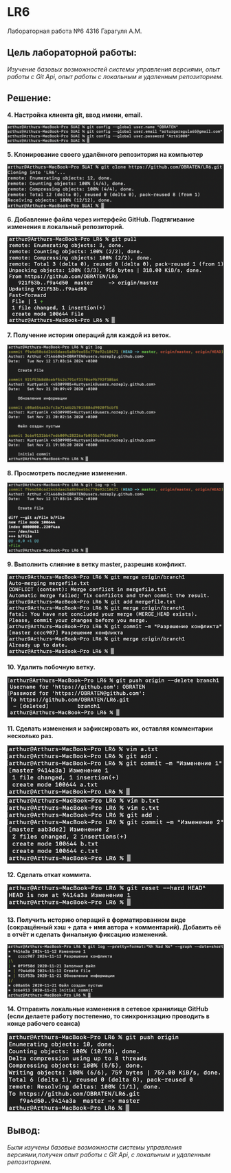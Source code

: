# LR6
Лабораторная работа №6
4316 Гарагуля А.М.

## **Цель лабораторной работы:**
*Изучение базовых возможностей системы управления версиями, опыт работы с Git Api, опыт работы с локальным и удаленным репозиторием.*

## **Решение:**

**4. Настройка клиента git, ввод имени, email.**

![image1](https://github.com/OBRATEN/LR6/blob/master/pics/Screenshot%202024-11-12%20at%2017.02.00.png?raw=true)

**5. Клонирование своего удалённого репозитория на компьютер**

![image2](https://github.com/OBRATEN/LR6/blob/master/pics/Screenshot%202024-11-12%20at%2017.02.35.png?raw=true)

**6. Добавление файла через интерфейс GitHub. Подтягивание изменения в локальный репозиторий.**

![image3](https://github.com/OBRATEN/LR6/blob/master/pics/Screenshot%202024-11-12%20at%2017.03.51.png?raw=true)

**7. Получение истории операций для каждой из веток.**

![image4](https://github.com/OBRATEN/LR6/blob/master/pics/Screenshot%202024-11-12%20at%2017.05.42.png?raw=true)

**8. Просмотреть последние изменения.**

![image5](https://github.com/OBRATEN/LR6/blob/master/pics/Screenshot%202024-11-12%20at%2017.06.00.png?raw=true)

**9. Выполнить слияние в ветку master, разрешив конфликт.**

![image6](https://github.com/OBRATEN/LR6/blob/master/pics/Screenshot%202024-11-12%20at%2017.07.19.png?raw=true)

**10. Удалить побочную ветку.**

![image7](https://github.com/OBRATEN/LR6/blob/master/pics/Screenshot%202024-11-12%20at%2017.17.24.png?raw=true)

**11. Сделать изменения и зафиксировать их, оставляя комментарии несколько раз.**

![image8](https://github.com/OBRATEN/LR6/blob/master/pics/Screenshot%202024-11-12%20at%2017.18.51.png?raw=true)
![image9](https://github.com/OBRATEN/LR6/blob/master/pics/Screenshot%202024-11-12%20at%2017.20.38.png?raw=true)

**12. Сделать откат коммита.**

![image11](https://github.com/OBRATEN/LR6/blob/master/pics/Screenshot%202024-11-12%20at%2017.21.08.png?raw=true)

**13. Получить историю операций в форматированном виде (сокращённый
хэш + дата + имя автора + комментарий). Добавить её в отчёт и сделать
финальную фиксацию изменений.**

![image13](https://github.com/OBRATEN/LR6/blob/master/pics/Screenshot%202024-11-12%20at%2017.22.34.png?raw=true)

**14. Отправить локальные изменения в сетевое хранилище GitHub (если
делаете работу постепенно, то синхронизацию проводить в конце рабочего
сеанса)** 

![image14](https://github.com/OBRATEN/LR6/blob/master/pics/Screenshot%202024-11-12%20at%2017.22.51.png?raw=true)

## **Вывод:**
*Были изучены базовые возможности системы управления версиями,получен опыт работы с Git Api, с локальным и удаленным репозиторием.*
